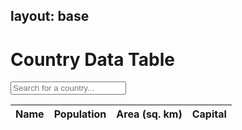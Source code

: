 layout: base
---
<!DOCTYPE html>
<html>
<head>
  <title>Country Data Table</title>
  <style>
    /* Styling for the table */
    table {
      border-collapse: collapse;
      width: 100%;
    }

    /* Styling for table cells */
    th, td {
      text-align: left;
      padding: 8px;
    }

    /* Cursor style for clickable headers */
    th {
      cursor: pointer;
    }

    /* Styling for the search input field */
    input[type="text"] {
      padding: 5px;
      width: 200px;
    }
  </style>
</head>
<body>
  <h1>Country Data Table</h1>

  <!-- Search input field -->
  <input type="text" id="searchInput" placeholder="Search for a country...">

  <!-- Country data table -->
  <table id="countryTable">
    <thead>
      <!-- Table header with clickable column names -->
      <tr>
        <th onclick="sortTable(0)">Name</th>
        <th onclick="sortTable(1)">Population</th>
        <th onclick="sortTable(2)">Area (sq. km)</th>
        <th onclick="sortTable(3)">Capital</th>
      </tr>
    </thead>
    <tbody id="tableBody"></tbody>
  </table>

  <script>
    let countries = [];

    // Fetch country data from REST Countries API
    fetch('https://restcountries.com/v3/all')
      .then(response => response.json())  // Convert the response to JSON
      .then(data => {
        countries = data;  // Store the fetched country data
        displayCountries(countries);  // Display the countries in the table
      })
      .catch(error => console.error(error));  // Log any errors that occur during the fetch

    function displayCountries(countries) {
      const tableBody = document.getElementById('tableBody');
      tableBody.innerHTML = '';  // Clear the table body

      // Loop through each country and create table rows
      for (let i = 0; i < countries.length; i++) {
        const country = countries[i];

        // Create a table row and populate it with country data
        const row = document.createElement('tr');
        row.innerHTML = `
          <td>${country.name.common}</td>
          <td>${country.population}</td>
          <td>${country.area || 'N/A'}</td>
          <td>${country.capital || 'N/A'}</td>
        `;

        tableBody.appendChild(row);  // Add the row to the table body
      }
    }

    // Function to sort the table based on the selected column
    function sortTable(columnIndex) {
      const table = document.getElementById('countryTable');
      const rows = Array.from(table.rows);
      const shouldSortAsNumber = columnIndex === 1 || columnIndex === 2;

      rows.sort((rowA, rowB) => {
        const cellA = rowA.cells[columnIndex].textContent.trim();
        const cellB = rowB.cells[columnIndex].textContent.trim();

        if (shouldSortAsNumber) {
          return parseInt(cellA) - parseInt(cellB);  // Sort numeric values
        } else {
          return cellA.localeCompare(cellB);  // Sort string values
        }
      });

      // Reattach the sorted rows to the table
      for (let i = 0; i < rows.length; i++) {
        table.appendChild(rows[i]);
      }
    }

    // Add event listener to the search input field
    document.getElementById('searchInput').addEventListener('input', function() {
      const query = this.value.trim().toLowerCase();
      const filteredCountries = countries.filter(country =>
        country.name.common.toLowerCase().includes(query)  // Filter countries based on the search query
      );

      displayCountries(filteredCountries);  // Display the filtered countries in the table
    });
  </script>
</body>
</html>
